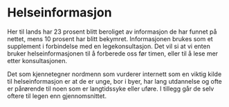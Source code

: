 
# Helseinformasjon


Her til lands har 23 prosent blitt beroliget av informasjon de har funnet på nettet, mens 10 prosent har blitt bekymret. Informasjonen brukes som et supplement i forbindelse med en legekonsultasjon. Det vil si at vi enten bruker helseinformasjonen til å forberede oss før timen, eller til å lese mer etter konsultasjonen.

Det som kjennetegner nordmenn som vurderer internett som en viktig kilde til helseinformasjon er at de er unge, bor i byer, har lang utdannelse og ofte er pårørende til noen som er langtidssyke eller uføre. I tillegg går de selv oftere til legen enn gjennomsnittet.